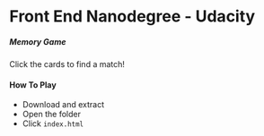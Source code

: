 # Front End Nanodegree - Udacity
##### Memory Game

Click the cards to find a match! 

#### How To Play

* Download and extract
* Open the folder
* Click `index.html` 
